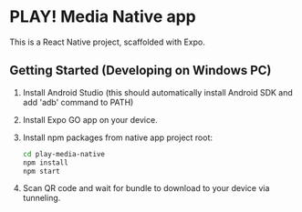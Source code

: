 # PLAY! Media Native app

This is a React Native project, scaffolded with Expo.

## Getting Started (Developing on Windows PC)

1. Install Android Studio (this should automatically install Android SDK and add 'adb' command to PATH)

2. Install Expo GO app on your device.

3. Install npm packages from native app project root:

    ```bash
    cd play-media-native
    npm install
    npm start
    ```

4. Scan QR code and wait for bundle to download to your device via tunneling.
